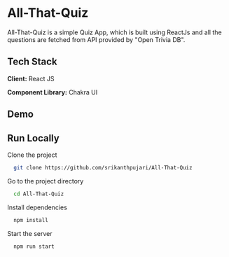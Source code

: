 # All-That-Quiz

All-That-Quiz is a simple Quiz App, which is built using ReactJs and all the questions are fetched from API provided by "Open Trivia DB".

## Tech Stack

**Client:** React JS

**Component Library:** Chakra UI

## Demo

## Run Locally

Clone the project

```bash
  git clone https://github.com/srikanthpujari/All-That-Quiz
```

Go to the project directory

```bash
  cd All-That-Quiz
```

Install dependencies

```bash
  npm install
```

Start the server

```bash
  npm run start
```
